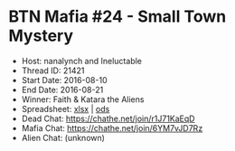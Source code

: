 # BTN Mafia #24 - Small Town Mystery

* Host: nanalynch and Ineluctable
* Thread ID: 21421
* Start Date: 2016-08-10
* End Date: 2016-08-21
* Winner: Faith & Katara the Aliens
* Spreadsheet: [xlsx](../../../../raw/main/btn/24/spreadsheet.xlsx) | [ods](../../../../raw/main/btn/24/spreadsheet.ods)
* Dead Chat: https://chathe.net/join/r1J71KaEqD
* Mafia Chat: https://chathe.net/join/6YM7vJD7Rz
* Alien Chat: (unknown)
